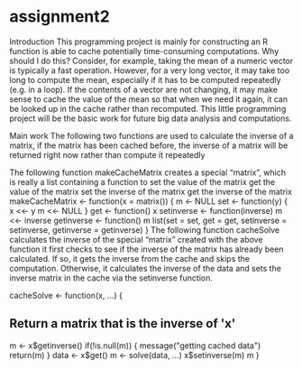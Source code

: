 # assignment2
Introduction
This programming project is mainly for constructing an R function is able to cache potentially time-consuming computations. Why should I do this? Consider, for example, taking the mean of a numeric vector is typically a fast operation. However, for a very long vector, it may take too long to compute the mean, especially if it has to be computed repeatedly (e.g. in a loop). If the contents of a vector are not changing, it may make sense to cache the value of the mean so that when we need it again, it can be looked up in the cache rather than recomputed. This little programming project will be the basic work for future big data analysis and computations.

Main work
The following two functions are used to calculate the inverse of a matrix, if the matrix has been cached before, the inverse of a matrix will be returned right now rather than compute it repeatedly

The following function makeCacheMatrix creates a special “matrix”, which is really a list containing a function to
set the value of the matrix
get the value of the matrix
set the inverse of the matrix
get the inverse of the matrix
makeCacheMatrix <- function(x = matrix()) {
m <- NULL
set <- function(y)
{
x <<- y
m <<- NULL
}
get <- function() x
setinverse <- function(inverse) m <<- inverse
getinverse <- function() m
list(set = set, get = get, setinverse = setinverse, getinverse = getinverse)
}
The following function cacheSolve calculates the inverse of the special “matrix” created with the above function it first checks to see if the inverse of the matrix has already been calculated. If so, it gets the inverse from the cache and skips the computation. Otherwise, it calculates the inverse of the data and sets the inverse matrix in the cache via the setinverse function.

cacheSolve <- function(x, ...) {
## Return a matrix that is the inverse of 'x'
m <- x$getinverse()
if(!is.null(m)) {
message("getting cached data")
return(m)
}
data <- x$get()
m <- solve(data, ...)
x$setinverse(m)
m
}
